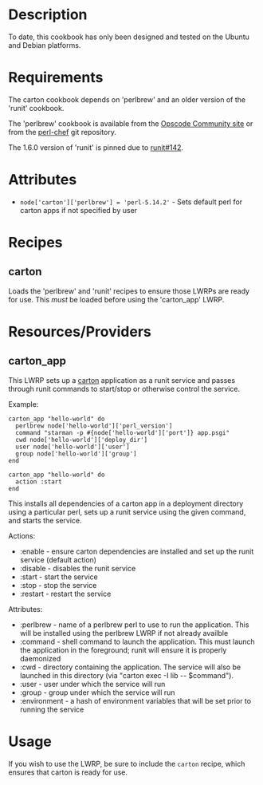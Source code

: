 Description
===========

To date, this cookbook has only been designed and tested on the
Ubuntu and Debian platforms.

Requirements
============

The carton cookbook depends on 'perlbrew' and an older version of the 'runit' cookbook.

The 'perlbrew' cookbook is available from the
[Opscode Community site](http://community.opscode.com/cookbooks/perlbrew) or from
the [perl-chef](http://github.com/dagolden/perl-chef) git repository.

The 1.6.0 version of 'runit' is pinned due to [runit#142](https://github.com/hw-cookbooks/runit/issues/142).

Attributes
==========

* `node['carton']['perlbrew'] = 'perl-5.14.2'` - Sets default perl for carton apps if not specified by user

Recipes
=======

carton
----------

Loads the 'perlbrew' and 'runit' recipes to ensure those LWRPs are ready for use.  This *must* be loaded
before using the 'carton_app' LWRP.

Resources/Providers
===================

carton_app
-------------

This LWRP sets up a [carton](https://metacpan.org/module/carton) application as
a runit service and passes through runit commands to start/stop or otherwise
control the service.

Example:

    carton_app "hello-world" do
      perlbrew node['hello-world']['perl_version']
      command "starman -p #{node['hello-world']['port']} app.psgi"
      cwd node['hello-world']['deploy_dir']
      user node['hello-world']['user']
      group node['hello-world']['group']
    end

    carton_app "hello-world" do
      action :start
    end

This installs all dependencies of a carton app in a deployment directory using
a particular perl, sets up a runit service using the given command, and
starts the service.

Actions:

* :enable - ensure carton dependencies are installed and set up the runit service (default action)
* :disable - disables the runit service
* :start - start the service
* :stop - stop the service
* :restart - restart the service

Attributes:

* :perlbrew - name of a perlbrew perl to use to run the application. This
will be installed using the perlbrew LWRP if not already availble
* :command - shell command to launch the application.  This must launch the
application in the foreground; runit will ensure it is properly daemonized
* :cwd - directory containing the application.  The service will also be
launched in this directory (via "carton exec -I lib -- $command").
* :user - user under which the service will run
* :group - group under which the service will run
* :environment - a hash of environment variables that will be set prior
to running the service

Usage
=====

If you wish to use the LWRP, be sure to include the `carton` recipe, which
ensures that carton is ready for use.

